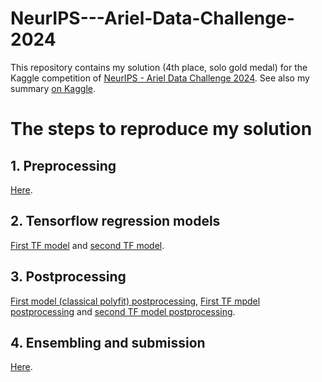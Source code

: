 # NeurIPS---Ariel-Data-Challenge-2024  
This repository contains my solution (4th place, solo gold medal) for the Kaggle competition of [NeurIPS - Ariel Data Challenge 2024]([https://www.kaggle.com/competitions/leap-atmospheric-physics-ai-climsim](https://www.kaggle.com/competitions/ariel-data-challenge-2024/discussion/543776)). See also my summary [on Kaggle]().  

# The steps to reproduce my solution
## 1. Preprocessing
[Here](https://www.kaggle.com/code/shlomoron/adc24-preprocessing).
## 2. Tensorflow regression models  
[First TF model](https://www.kaggle.com/code/shlomoron/adc24-model-2) and [second TF model](https://www.kaggle.com/code/shlomoron/adc24-model-3).  
## 3. Postprocessing
[First model (classical polyfit) postprocessing](https://www.kaggle.com/code/shlomoron/adc24-model-1-postprocessing), [First TF mpdel postprocessing](https://www.kaggle.com/code/shlomoron/adc24-model-2-postprocessing) and [second TF model postprocessing](https://www.kaggle.com/code/shlomoron/adc24-model-3-postprocessing).
## 4. Ensembling and submission
[Here](https://www.kaggle.com/code/shlomoron/adc24-ensemble).  
